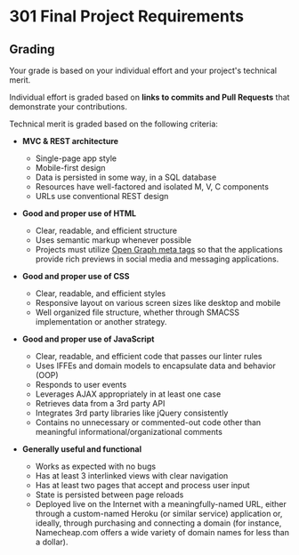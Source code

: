 # 301 Final Project Requirements

## Grading

Your grade is based on your individual effort and your project's technical merit.

Individual effort is graded based on **links to commits and Pull Requests** that demonstrate your contributions.

Technical merit is graded based on the following criteria:

* **MVC & REST architecture**
  * Single-page app style
  * Mobile-first design
  * Data is persisted in some way, in a SQL database
  * Resources have well-factored and isolated M, V, C components
  * URLs use conventional REST design

* **Good and proper use of HTML**
  * Clear, readable, and efficient structure
  * Uses semantic markup whenever possible
  * Projects must utilize [Open Graph meta tags](http://ogp.me/) so that the applications provide rich previews in social media and messaging applications.

* **Good and proper use of CSS**
  * Clear, readable, and efficient styles
  * Responsive layout on various screen sizes like desktop and mobile
  * Well organized file structure, whether through SMACSS implementation or another strategy.

* **Good and proper use of JavaScript**
  * Clear, readable, and efficient code that passes our linter rules
  * Uses IFFEs and domain models to encapsulate data and behavior (OOP)
  * Responds to user events
  * Leverages AJAX appropriately in at least one case
  * Retrieves data from a 3rd party API
  * Integrates 3rd party libraries like jQuery consistently
  * Contains no unnecessary or commented-out code other than meaningful informational/organizational comments

* **Generally useful and functional**
  * Works as expected with no bugs
  * Has at least 3 interlinked views with clear navigation
  * Has at least two pages that accept and process user input
  * State is persisted between page reloads
  * Deployed live on the Internet with a meaningfully-named URL, either through a custom-named Heroku (or similar service) application or, ideally, through purchasing and connecting a domain (for instance, Namecheap.com offers a wide variety of domain names for less than a dollar).
